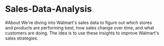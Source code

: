 # Sales-Data-Analysis
#About
We're diving into Walmart's sales data to figure out which stores and products are performing best, how sales change over time, and what customers are doing. The idea is to use these insights to improve Walmart's sales strategies.
